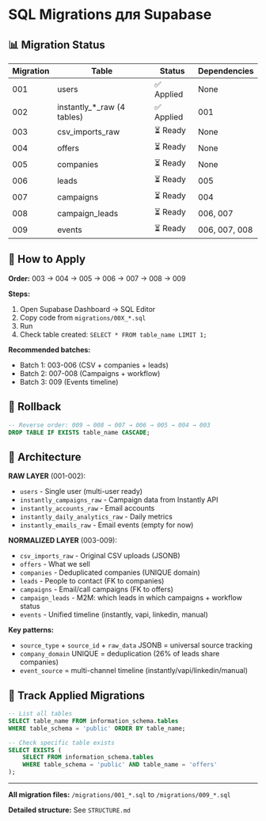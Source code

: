 # SQL Migrations для Supabase

## 📊 Migration Status

| Migration | Table | Status | Dependencies |
|-----------|-------|--------|--------------|
| 001 | users | ✅ Applied | None |
| 002 | instantly_*_raw (4 tables) | ✅ Applied | 001 |
| 003 | csv_imports_raw | ⏳ Ready | None |
| 004 | offers | ⏳ Ready | None |
| 005 | companies | ⏳ Ready | None |
| 006 | leads | ⏳ Ready | 005 |
| 007 | campaigns | ⏳ Ready | 004 |
| 008 | campaign_leads | ⏳ Ready | 006, 007 |
| 009 | events | ⏳ Ready | 006, 007, 008 |

## 🚀 How to Apply

**Order:** 003 → 004 → 005 → 006 → 007 → 008 → 009

**Steps:**
1. Open Supabase Dashboard → SQL Editor
2. Copy code from `migrations/00X_*.sql`
3. Run
4. Check table created: `SELECT * FROM table_name LIMIT 1;`

**Recommended batches:**
- Batch 1: 003-006 (CSV + companies + leads)
- Batch 2: 007-008 (Campaigns + workflow)
- Batch 3: 009 (Events timeline)

## 🔄 Rollback

```sql
-- Reverse order: 009 → 008 → 007 → 006 → 005 → 004 → 003
DROP TABLE IF EXISTS table_name CASCADE;
```

## 📐 Architecture

**RAW LAYER** (001-002):
- `users` - Single user (multi-user ready)
- `instantly_campaigns_raw` - Campaign data from Instantly API
- `instantly_accounts_raw` - Email accounts
- `instantly_daily_analytics_raw` - Daily metrics
- `instantly_emails_raw` - Email events (empty for now)

**NORMALIZED LAYER** (003-009):
- `csv_imports_raw` - Original CSV uploads (JSONB)
- `offers` - What we sell
- `companies` - Deduplicated companies (UNIQUE domain)
- `leads` - People to contact (FK to companies)
- `campaigns` - Email/call campaigns (FK to offers)
- `campaign_leads` - M2M: which leads in which campaigns + workflow status
- `events` - Unified timeline (instantly, vapi, linkedin, manual)

**Key patterns:**
- `source_type` + `source_id` + `raw_data` JSONB = universal source tracking
- `company_domain` UNIQUE = deduplication (26% of leads share companies)
- `event_source` = multi-channel timeline (instantly/vapi/linkedin/manual)

## 📝 Track Applied Migrations

```sql
-- List all tables
SELECT table_name FROM information_schema.tables
WHERE table_schema = 'public' ORDER BY table_name;

-- Check specific table exists
SELECT EXISTS (
    SELECT FROM information_schema.tables
    WHERE table_schema = 'public' AND table_name = 'offers'
);
```

---

**All migration files:** `/migrations/001_*.sql` to `/migrations/009_*.sql`

**Detailed structure:** See `STRUCTURE.md`
